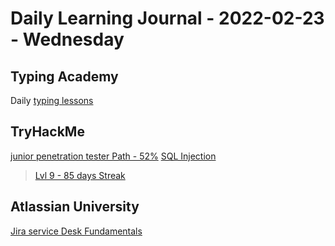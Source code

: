 # Daily Learning Journal - 2022-02-23 - Wednesday

## Typing Academy

Daily [typing lessons](https://www.typing.academy/typing-tutor/lessons)

## TryHackMe

[junior penetration tester Path - 52%](https://tryhackme.com/path/outline/jrpenetrationtester)
[SQL Injection](https://tryhackme.com/room/sqlinjectionlm)

> [Lvl 9 - 85 days Streak](https://tryhackme.com/p/Universalamateur)

## Atlassian University

[Jira service Desk Fundamentals](https://university.atlassian.com/student/collection/850385/path/1277309)
